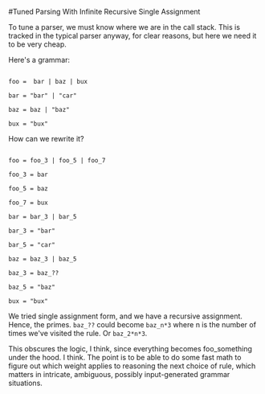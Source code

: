 #Tuned Parsing With Infinite Recursive Single Assignment

To tune a parser, we must know where we are in the call stack. This is tracked in the typical parser anyway, for clear reasons, but here we need it to be very cheap.

Here's a grammar:

```

foo =  bar | baz | bux

bar = "bar" | "car"

baz = baz | "baz"

bux = "bux"

```

How can we rewrite it?

```

foo = foo_3 | foo_5 | foo_7

foo_3 = bar

foo_5 = baz

foo_7 = bux

bar = bar_3 | bar_5

bar_3 = "bar"

bar_5 = "car"

baz = baz_3 | baz_5

baz_3 = baz_??

baz_5 = "baz"

bux = "bux"

```

We tried single assignment form, and we have a recursive assignment. Hence, the primes. `baz_??` could become `baz_n*3` where n is the number of times we've visited the rule. Or `baz_2*n*3`. 

This obscures the logic, I think, since everything becomes foo_something under the hood. I think. The point is to be able to do some fast math to figure out which weight applies to reasoning the next choice of rule, which matters in intricate, ambiguous, possibly input-generated grammar situations. 

